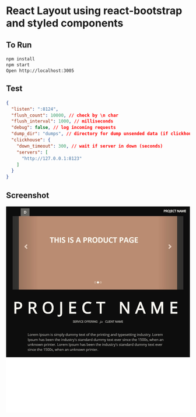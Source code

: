 # React Layout using react-bootstrap and styled components

## To Run

    npm install
    npm start
    Open http://localhost:3005
    
## Test
```json
{
  "listen": ":8124", 
  "flush_count": 10000, // check by \n char
  "flush_interval": 1000, // milliseconds
  "debug": false, // log incoming requests
  "dump_dir": "dumps", // directory for dump unsended data (if clickhouse errors)
  "clickhouse": {
    "down_timeout": 300, // wait if server in down (seconds)
    "servers": [
      "http://127.0.0.1:8123"
    ]
  }
}
```

## Screenshot

![](screenshot.jpg)
